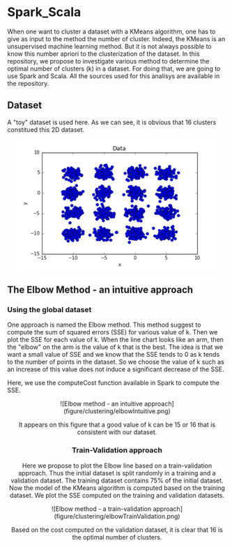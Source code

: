 # Spark_Scala

When one want to cluster a dataset with a KMeans algorithm, one has to give as input to the method the number of cluster. Indeed, the KMeans is an unsupervised machine learning method.
But it is not always possible to know this number apriori to the clusterization of the dataset.
In this repository, we propose to investigate various method to determine the optimal number of clusters (k) in a dataset.
For doing that, we are going to use Spark and Scala. All the sources used for this analisys are available in the repository.

## Dataset

A "toy" dataset is used here. As we can see, it is obvious that 16 clusters constitued this 2D dataset.

<p align="center">
  <img width="460" height="300" src="figure/clustering/dataset.png">
</p>

## The Elbow Method - an intuitive approach

### Using the global dataset

One approach is named the Elbow method. This method suggest to compute the sum of squared errors (SSE) for various value of k. Then we plot the SSE for each value of k.
When the line chart looks like an arm, then the "elbow" on the arm is the value of k that is the best.
The idea is that we want a small value of SSE and we know that the SSE tends to 0 as k tends to the number of points in the dataset. So we choose the value of k such as an increase of this value does not induce a significant decrease of the SSE.

Here, we use the computeCost function available in Spark to compute the SSE. 

<center>![Elbow method - an intuitive approach](figure/clustering/elbowIntuitive.png)

It appears on this figure that a good value of k can be 15 or 16 that is consistent with our dataset.

### Train-Validation approach
Here we propose to plot the Elbow line based on a train-validation approach.
Thus the initial dataset is split randomly in a training and a validation dataset. The training dataset contains 75% of the initial dataset. Now the model of the KMeans algorithm is computed based on the training dataset. We plot the SSE computed on the training and validation datasets.

<center>![Elbow method - a train-validation approach](figure/clustering/elbowTrainValidation.png)

Based on the cost computed on the validation dataset, it is clear that 16 is the optimal number of clusters.
